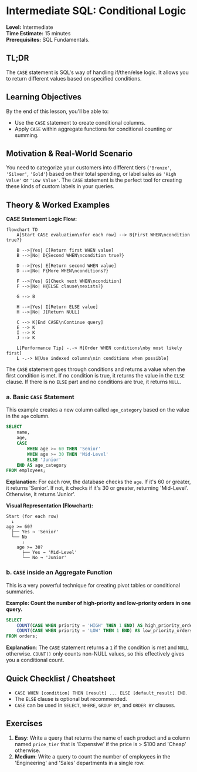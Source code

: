 # Intermediate SQL: Conditional Logic

**Level:** Intermediate  
**Time Estimate:** 15 minutes  
**Prerequisites:** SQL Fundamentals.

## TL;DR
The `CASE` statement is SQL's way of handling if/then/else logic. It allows you to return different values based on specified conditions.

## Learning Objectives
By the end of this lesson, you'll be able to:
- Use the `CASE` statement to create conditional columns.
- Apply `CASE` within aggregate functions for conditional counting or summing.

## Motivation & Real-World Scenario
You need to categorize your customers into different tiers (`'Bronze'`, `'Silver'`, `'Gold'`) based on their total spending, or label sales as `'High Value'` or `'Low Value'`. The `CASE` statement is the perfect tool for creating these kinds of custom labels in your queries.

## Theory & Worked Examples

**CASE Statement Logic Flow:**
```mermaid
flowchart TD
    A[Start CASE evaluation\nfor each row] --> B{First WHEN\ncondition true?}
    
    B -->|Yes| C[Return first WHEN value]
    B -->|No| D{Second WHEN\ncondition true?}
    
    D -->|Yes| E[Return second WHEN value]
    D -->|No| F{More WHEN\nconditions?}
    
    F -->|Yes| G[Check next WHEN\ncondition]
    F -->|No| H{ELSE clause\nexists?}
    
    G --> B
    
    H -->|Yes| I[Return ELSE value]
    H -->|No| J[Return NULL]
    
    C --> K[End CASE\nContinue query]
    E --> K
    I --> K
    J --> K
    
    L[Performance Tip] -.-> M[Order WHEN conditions\nby most likely first]
    L -.-> N[Use indexed columns\nin conditions when possible]
```

The `CASE` statement goes through conditions and returns a value when the first condition is met. If no condition is true, it returns the value in the `ELSE` clause. If there is no `ELSE` part and no conditions are true, it returns `NULL`.

### a. Basic `CASE` Statement

This example creates a new column called `age_category` based on the value in the `age` column.

```sql
SELECT 
    name, 
    age,
    CASE
        WHEN age >= 60 THEN 'Senior'
        WHEN age >= 30 THEN 'Mid-Level'
        ELSE 'Junior'
    END AS age_category
FROM employees;
```
**Explanation**: For each row, the database checks the `age`. If it's 60 or greater, it returns 'Senior'. If not, it checks if it's 30 or greater, returning 'Mid-Level'. Otherwise, it returns 'Junior'.

**Visual Representation (Flowchart):**
```
Start (for each row)
  ↓
age >= 60?
  ├── Yes → 'Senior'
  └── No
      ↓
    age >= 30?
      ├── Yes → 'Mid-Level'
      └── No → 'Junior'
```

### b. `CASE` inside an Aggregate Function

This is a very powerful technique for creating pivot tables or conditional summaries.

**Example: Count the number of high-priority and low-priority orders in one query.**
```sql
SELECT
    COUNT(CASE WHEN priority = 'HIGH' THEN 1 END) AS high_priority_orders,
    COUNT(CASE WHEN priority = 'LOW' THEN 1 END) AS low_priority_orders
FROM orders;
```
**Explanation**: The `CASE` statement returns a `1` if the condition is met and `NULL` otherwise. `COUNT()` only counts non-NULL values, so this effectively gives you a conditional count.

## Quick Checklist / Cheatsheet
- `CASE WHEN [condition] THEN [result] ... ELSE [default_result] END`.
- The `ELSE` clause is optional but recommended.
- `CASE` can be used in `SELECT`, `WHERE`, `GROUP BY`, and `ORDER BY` clauses.

## Exercises
1.  **Easy**: Write a query that returns the name of each product and a column named `price_tier` that is 'Expensive' if the price is > $100 and 'Cheap' otherwise.
2.  **Medium**: Write a query to count the number of employees in the 'Engineering' and 'Sales' departments in a single row.
